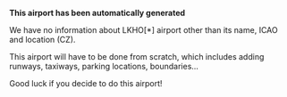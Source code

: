 **This airport has been automatically generated**

We have no information about LKHO[*] airport other than its name, ICAO and location (CZ).

This airport will have to be done from scratch, which includes adding runways, taxiways, parking locations, boundaries...

Good luck if you decide to do this airport!